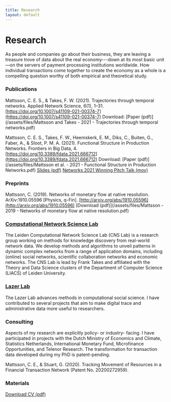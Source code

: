 ```yaml
---
title: Research
layout: default
---
```


# Research
As people and companies go about their business, they are leaving a treasure trove of data about the real economy---down at its most basic unit—on the servers of payment processing institutions worldwide. How individual transactions come together to create the economy as a whole is a compelling question worthy of both empirical and theoretical study.

### Publications

Mattsson, C. E. S., & Takes, F. W. (2021). Trajectories through temporal networks. Applied Network Science, 6(1), 1–31. [https://doi.org/10.1007/s41109-021-00374-7](https://doi.org/10.1007/s41109-021-00374-7) Download: [Paper (pdf)](/assets/files/Mattsson and Takes - 2021 - Trajectories through temporal networks.pdf)


Mattsson, C. E. S., Takes, F. W., Heemskerk, E. M., Diks, C., Buiten, G., Faber, A., & Sloot, P. M. A. (2021). Functional Structure in Production Networks. Frontiers in Big Data, 4. [https://doi.org/10.3389/fdata.2021.666712](https://doi.org/10.3389/fdata.2021.666712) Download: [Paper (pdf)](/assets/files/Mattsson et al. - 2021 - Functional Structure in Production Networks.pdf) [Slides (pdf)](/assets/files/Mattsson_Networks2021_slides.pdf) [Networks 2021 Winning Pitch Talk (mov)](/assets/files/Mattsson_Networks2021_pitch.mov)

### Preprints

Mattsson, C. (2019). Networks of monetary flow at native resolution. ArXiv:1910.05596 [Physics, q-Fin]. [http://arxiv.org/abs/1910.05596](http://arxiv.org/abs/1910.05596) [Download (pdf)](/assets/files/Mattsson - 2019 - Networks of monetary flow at native resolution.pdf)

### [Computational Network Science Lab](https://www.computationalnetworkscience.org/)

The Leiden Computational Network Science Lab (CNS Lab) is a research group working on methods for knowledge discovery from real-world network data. We develop methods and algorithms to unveil patterns in dynamic complex networks from a range of application domains, including (online) social networks, scientific collaboration networks and economic networks. The CNS Lab is lead by Frank Takes and affiliated with the Theory and Data Science clusters of the Department of Computer Science (LIACS) of Leiden University.

### [Lazer Lab](https://lazerlab.net/)

The Lazer Lab advances methods in computational social science. I have contributed to several projects that aim to make digital trace and administrative data more useful to researchers.

### Consulting
Aspects of my research are explicitly policy- or industry- facing. I have participated in projects with the Dutch Ministry of Economics and Climate, Statistics Netherlands, International Monetary Fund, Microfinance Opportunities, and Telenor Research. The transformation for transaction data developed during my PhD is patent-pending.

Mattsson, C. E., & Stuart, G. (2020). Tracking Movement of Resources in a Financial Transaction Network (Patent No. 20200272959).

### Materials
[Download CV (pdf)](/assets/files/Mattsson_CV.pdf)
